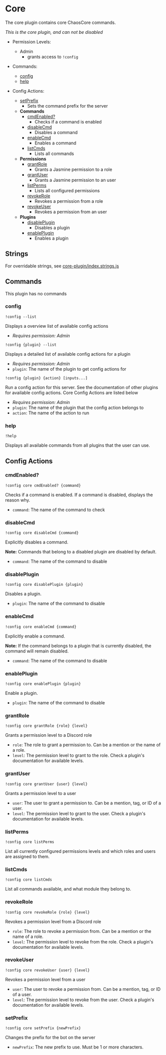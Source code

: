 # Core
The core plugin contains core ChaosCore commands.

*This is the core plugin, and can not be disabled*

- Permission Levels:
    - Admin
        - grants access to `!config`

- Commands:
    - [config](#config)
    - [help](#help)
    
- Config Actions:
    - [setPrefix](#setprefix)
        - Sets the command prefix for the server
    - **Commands**
        - [cmdEnabled?](#cmdenabled)
            - Checks if a command is enabled
        - [disableCmd](#disablecmd)
            - Disables a command
        - [enableCmd](#enablecmd)
            - Enables a command
        - [listCmds](#listcmds)
            - Lists all commands
    - **Permissions**
        - [grantRole](#grantrole)
            - Grants a Jasmine permission to a role
        - [grantUser](#grantuser)
            - Grants a Jasmine permission to an user
        - [listPerms](#listperms)
            - Lists all configured permissions
        - [revokeRole](#revokerole)
            - Revokes a permission from a role
        - [revokeUser](#revokeuser)
            - Revokes a permission from an user
    - **Plugins**
        - [disablePlugin](#disableplugin)
            - Disables a plugin
        - [enablePlugin](#enableplugin)
            - Enables a plugin
            
## Strings

For overridable strings, see [core-plugin/index.strings.js](../lib/core-plugin/index.strings.js)

## Commands

This plugin has no commands

### config
```
!config --list
```
Displays a overview list of available config actions

* *Requires permission: Admin*

```
!config {plugin} --list
```
Displays a detailed list of available config actions for a plugin

* *Requires permission: Admin*
* `plugin`: The name of the plugin to get config actions for

```
!config {plugin} {action} [inputs...]
```
Run a config action for this server. See the documentation of other plugins for available config actions.
Core Config Actions are listed below

* *Requires permission: Admin*
* `plugin`: The name of the plugin that the config action belongs to
* `action`: The name of the action to run

### help
```
!help
```
Displays all available commands from all plugins that the user can use.

## Config Actions

### cmdEnabled?
```
!config core cmdEnabled? {command}
```
Checks if a command is enabled. If a command is disabled, displays the reason why.

* `command`: The name of the command to check

### disableCmd
```
!config core disableCmd {command}
```
Explicitly disables a command.

**Note:** Commands that belong to a disabled plugin are 
disabled by default.

* `command`: The name of the command to disable

### disablePlugin
```
!config core disablePlugin {plugin}
```
Disables a plugin.

* `plugin`: The name of the command to disable

### enableCmd
```
!config core enableCmd {command}
```
Explicitly enable a command.

**Note:** If the command belongs to a plugin that is currently disabled, the command will remain disabled. 

* `command`: The name of the command to disable

### enablePlugin
```
!config core enablePlugin {plugin}
```
Enable a plugin.

* `plugin`: The name of the command to disable

### grantRole
```
!config core grantRole {role} {level}
```
Grants a permission level to a Discord role

- `role`: The role to grant a permission to. Can be a mention or the name of a 
  role.
- `level`: The permission level to grant to the role. Check a plugin's 
  documentation for available levels.

### grantUser
```
!config core grantUser {user} {level}
```
Grants a permission level to a user

- `user`: The user to grant a permission to. Can be a mention, tag, or ID of a 
  user.
- `level`: The permission level to grant to the user. Check a plugin's 
  documentation for available levels.

### listPerms
```
!config core listPerms
```
List all currently configured permissions levels and which roles and users are assigned to them.

### listCmds
```
!config core listCmds
```
List all commands available, and what module they belong to.

### revokeRole
```
!config core revokeRole {role} {level}
```
Revokes a permission level from a Discord role

- `role`: The role to revoke a permission from. Can be a mention or the name of a role.
- `level`: The permission level to revoke from the role. Check a plugin's documentation for available levels.

### revokeUser
```
!config core revokeUser {user} {level}
```
Revokes a permission level from a user

- `user`: The user to revoke a permission from. Can be a mention, tag, or ID of a user.
- `level`: The permission level to revoke from the user. Check a plugin's documentation for available levels.

### setPrefix
```
!config core setPrefix {newPrefix}
```
Changes the prefix for the bot on the server

* `newPrefix`: The new prefix to use. Must be 1 or more characters.
